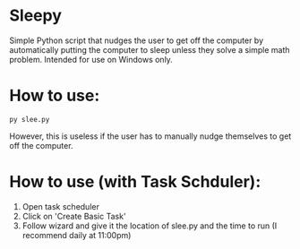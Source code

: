 # Sleepy
Simple Python script that nudges the user to get off the computer by automatically putting the computer to sleep unless they solve a simple math problem. Intended for use on Windows only.

# How to use:
```
py slee.py
```
However, this is useless if the user has to manually nudge themselves to get off the computer.

# How to use (with Task Schduler):
1. Open task scheduler
2. Click on 'Create Basic Task'
3. Follow wizard and give it the location of slee.py and the time to run (I recommend daily at 11:00pm)
